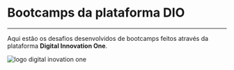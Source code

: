 # Bootcamps da plataforma DIO
***
 Aqui estão os desafios desenvolvidos de bootcamps feitos através da plataforma **Digital Innovation One**.


![logo digital inovation one](https://user-images.githubusercontent.com/90475579/153926549-fd04de12-1ebf-4105-b0e1-6904f0c6bf5b.png)
